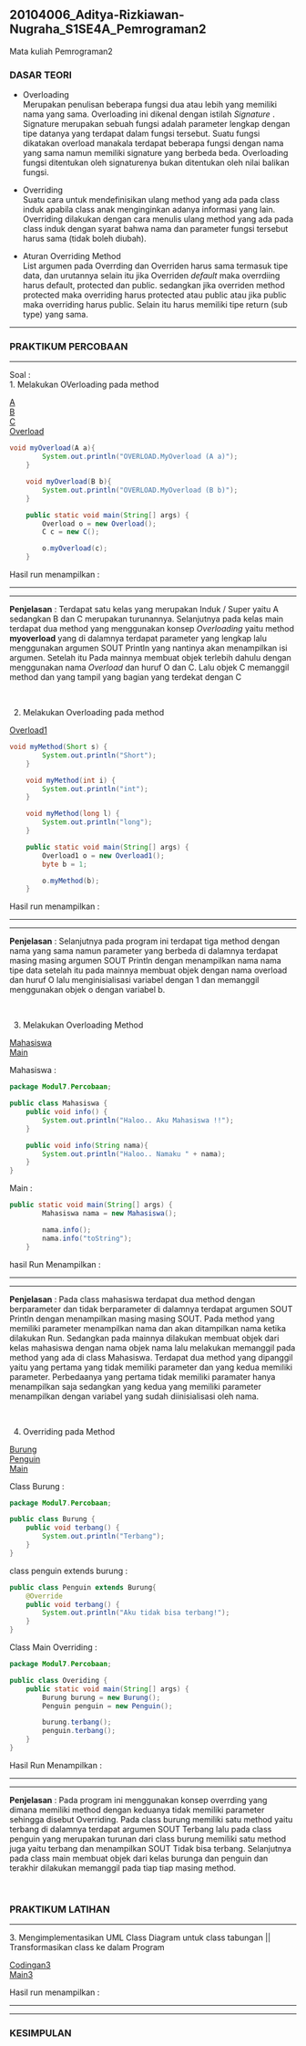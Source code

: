 ## 20104006_Aditya-Rizkiawan-Nugraha_S1SE4A_Pemrograman2
Mata kuliah Pemrograman2

### DASAR TEORI 
* Overloading <br>
Merupakan penulisan beberapa fungsi dua atau lebih yang memiliki nama yang sama. Overloading ini dikenal dengan istilah *Signature* . Signature merupakan sebuah fungsi adalah parameter lengkap dengan tipe datanya yang terdapat dalam fungsi tersebut. Suatu fungsi dikatakan overload manakala terdapat beberapa fungsi dengan nama yang sama namun memiliki signature yang berbeda beda. Overloading fungsi ditentukan oleh signaturenya bukan ditentukan oleh nilai balikan fungsi.

* Overriding <br>
Suatu cara untuk mendefinisikan ulang method yang ada pada class induk apabila class anak menginginkan adanya informasi yang lain. Overriding dilakukan dengan cara menulis ulang method yang ada pada class induk dengan syarat bahwa nama dan parameter fungsi tersebut harus sama (tidak boleh diubah). 

* Aturan Overriding Method <br>
List argumen pada Overrding dan Overriden harus sama termasuk tipe data, dan urutannya selain itu jika Overriden *default* maka overrdiing harus default, protected dan public.
sedangkan jika overriden method protected maka overriding harus protected atau public atau jika public maka overriding harus public. Selain itu harus memiliki tipe return (sub type) yang sama. 
<hr>

### PRAKTIKUM PERCOBAAN
<hr>
Soal : <br>
1. Melakukan OVerloading pada method <br> 

[A]() <br>
[B]() <br>
[C]() <br>
[Overload]() <br>

```java
void myOverload(A a){
        System.out.println("OVERLOAD.MyOverload (A a)");
    }

    void myOverload(B b){
        System.out.println("OVERLOAD.MyOverload (B b)");
    }

    public static void main(String[] args) {
        Overload o = new Overload();
        C c = new C();

        o.myOverload(c);
    }
```


Hasil run menampilkan :  
<hr>

<hr>

**Penjelasan** : Terdapat satu kelas yang merupakan Induk / Super yaitu A sedangkan B dan C merupakan turunannya. Selanjutnya pada kelas main terdapat dua method yang menggunakan konsep *Overloading* yaitu method **myoverload** yang di dalamnya terdapat parameter yang lengkap lalu menggunakan argumen SOUT Println yang nantinya akan menampilkan isi argumen. Setelah itu Pada mainnya membuat objek terlebih dahulu dengan menggunakan nama *Overload* dan huruf O dan C. Lalu objek C memanggil method dan yang tampil yang bagian yang terdekat dengan C

<br>

2. Melakukan Overloading pada method

[Overload1]() <br>

```java
void myMethod(Short s) {
        System.out.println("Short");
    }

    void myMethod(int i) {
        System.out.println("int");
    }

    void myMethod(long l) {
        System.out.println("long");
    }

    public static void main(String[] args) {
        Overload1 o = new Overload1();
        byte b = 1;

        o.myMethod(b);
    }
```

Hasil run menampilkan : 
<hr>
 
<hr>

**Penjelasan** : Selanjutnya pada program ini terdapat tiga method dengan nama yang sama namun parameter yang berbeda di dalamnya terdapat masing masing argumen SOUT Println dengan menampilkan nama nama tipe data setelah itu pada mainnya membuat objek dengan nama overload dan huruf O lalu menginisialisasi variabel dengan 1 dan memanggil menggunakan objek o dengan variabel b. 

<br>

3. Melakukan Overloading Method

[Mahasiswa]() <br>
[Main]() 

Mahasiswa : 

```java
package Modul7.Percobaan;

public class Mahasiswa {
    public void info() {
        System.out.println("Haloo.. Aku Mahasiswa !!");
    }

    public void info(String nama){
        System.out.println("Haloo.. Namaku " + nama);
    }
}
```

Main : 

```java
public static void main(String[] args) {
        Mahasiswa nama = new Mahasiswa();

        nama.info();
        nama.info("toString");
    }
```

hasil Run Menampilkan : 
<hr>

<hr>

**Penjelasan** : Pada class mahasiswa terdapat dua method dengan berparameter dan tidak berparameter di dalamnya terdapat argumen SOUT Println dengan menampilkan masing masing SOUT. Pada method yang memiliki parameter menampilkan nama dan akan ditampilkan nama ketika dilakukan Run. Sedangkan pada mainnya dilakukan membuat objek dari kelas mahasiswa dengan nama objek nama lalu melakukan memanggil pada method yang ada di class Mahasiswa. Terdapat dua method yang dipanggil yaitu yang pertama yang tidak memiliki parameter dan yang kedua memiliki parameter. Perbedaanya yang pertama tidak memiliki paramater hanya menampilkan saja sedangkan yang kedua yang memiliki parameter menampilkan dengan variabel yang sudah diinisialisasi oleh nama. 

<br>

4. Overriding pada Method

[Burung]() <br>
[Penguin]() <br>
[Main]()

Class Burung :

```java
package Modul7.Percobaan;

public class Burung {
    public void terbang() {
        System.out.println("Terbang");
    }
}
```

class penguin extends burung : 
```java
public class Penguin extends Burung{
    @Override
    public void terbang() {
        System.out.println("Aku tidak bisa terbang!");
    }
}
```

Class Main Overriding : 
```java
package Modul7.Percobaan;

public class Overiding {
    public static void main(String[] args) {
        Burung burung = new Burung();
        Penguin penguin = new Penguin();

        burung.terbang();
        penguin.terbang();
    }
}
```

Hasil Run Menampilkan : 
<hr>

<hr>

**Penjelasan** : Pada program ini menggunakan konsep overrding yang dimana memiliki method dengan keduanya tidak memiliki parameter sehingga disebut Overriding. Pada class burung memiliki satu method yaitu terbang di dalamnya terdapat argumen SOUT Terbang lalu pada class penguin yang merupakan turunan dari class burung memiliki satu method juga yaitu terbang dan menampilkan SOUT Tidak bisa terbang. Selanjutnya pada class main membuat objek dari kelas burunga dan penguin dan terakhir dilakukan memanggil pada tiap tiap masing method. 

<br>

### PRAKTIKUM LATIHAN
<hr>
3. Mengimplementasikan UML Class Diagram untuk class tabungan || Transformasikan class ke dalam Program

[Codingan3]()<br>
[Main3]()

Hasil run menampilkan : 
<hr>

<hr>


### KESIMPULAN

